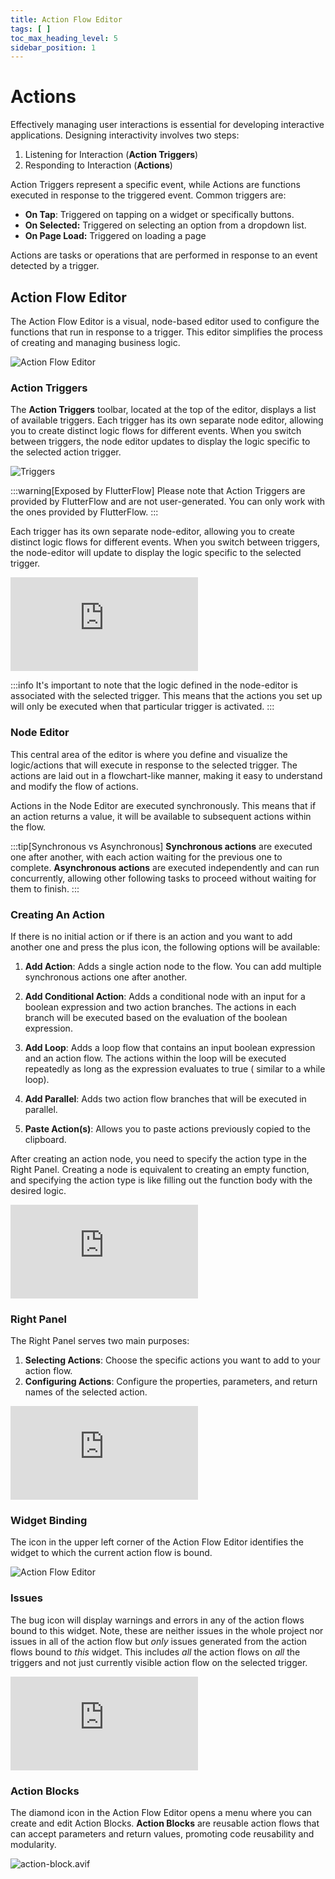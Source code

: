 ```yaml
---
title: Action Flow Editor
tags: [ ]
toc_max_heading_level: 5
sidebar_position: 1
---
```


# Actions

Effectively managing user interactions is essential for developing interactive applications.
Designing interactivity involves two steps:

1. Listening for Interaction (**Action Triggers**)
2. Responding to Interaction (**Actions**)

Action Triggers represent a specific event, while Actions are functions executed in response to the
triggered event. Common triggers are:

- **On Tap**: Triggered on tapping on a widget or specifically buttons.
- **On Selected:** Triggered on selecting an option from a dropdown list.
- **On Page Load:** Triggered on loading a page

Actions are tasks or operations that are performed in response to an event detected by a trigger.

## Action Flow Editor

The Action Flow Editor is a visual, node-based editor used to configure the functions that run in
response to a trigger. This editor simplifies the process of creating and managing business logic.

![Action Flow Editor](../../../../../static/img/action-flow-editor.avif)

### Action Triggers

The **Action Triggers** toolbar, located at the top of the editor, displays a list of available
triggers. Each trigger has its own separate node editor, allowing you to create distinct logic
flows for different events. When you switch between triggers, the node editor updates to display
the logic specific to the selected action trigger.

![Triggers](../../../../../static/img/action-flow-editor-triggers.avif)

:::warning[Exposed by FlutterFlow]
Please note that Action Triggers are provided by FlutterFlow and are not user-generated. You can
only work with the ones provided by FlutterFlow.
:::

Each trigger has its own separate node-editor, allowing you to create distinct logic flows for
different events. When you switch between triggers, the node-editor will update to display the logic
specific to the selected trigger.

<div className="arcade-container" style={{
    position: 'relative',
    paddingBottom: 'calc(55.670103092783506% + 41px)', // Preserves the original aspect ratio and padding
    height: 0,
    width: '100%'
}}>
    <iframe 
        src="https://demo.arcade.software/JvaQ229YQSXBXsNRdA3l?embed&show_copy_link=true"
        title="Switching Triggers"
        style={{
            position: 'absolute',
            top: 0,
            left: 0,
            width: '100%',
            height: '100%',
            colorScheme: 'light',
        }}
        frameborder="0"
        loading="lazy"
        webkitAllowFullScreen
        mozAllowFullScreen
        allowFullScreen
        allow="clipboard-write">
    </iframe>
</div>


:::info
It's important to note that the logic defined in the node-editor is associated with the selected
trigger. This means that the actions you set up will only be executed when that particular trigger
is activated.
:::

### Node Editor

This central area of the editor is where you define and visualize the logic/actions that will
execute in response to the selected trigger. The actions are laid out in a flowchart-like manner,
making it easy to understand and modify the flow of actions.

Actions in the Node Editor are executed synchronously. This means that if an action returns a value,
it will be available to subsequent actions within the flow.

:::tip[Synchronous vs Asynchronous]
**Synchronous actions** are executed one after another, with each action waiting for the previous
one to complete.
**Asynchronous actions** are executed independently and can run concurrently, allowing other
following tasks to proceed without waiting for them to finish.
:::

### Creating An Action

If there is no initial action or if there is an action and you want to add another one and press the
plus icon, the following options will be available:

1. **Add Action**: Adds a single action node to the flow. You can add multiple synchronous actions
   one after another.

2. **Add Conditional Action**: Adds a conditional node with an input for a boolean expression and
   two action branches. The actions in each branch will be executed based on the evaluation of the
   boolean expression.
3. **Add Loop**: Adds a loop flow that contains an input boolean expression and an action flow. The
   actions within the loop will be executed repeatedly as long as the expression evaluates to true (
   similar to a while loop).
4. **Add Parallel**: Adds two action flow branches that will be executed in parallel.
5. **Paste Action(s)**: Allows you to paste actions previously copied to the clipboard.

After creating an action node, you need to specify the action type in the Right Panel. Creating a
node is equivalent to creating an empty function, and specifying the action type is like filling out
the function body with the desired logic.

<div className="arcade-container" style={{
    position: 'relative',
    paddingBottom: 'calc(55.32786885245902% + 41px)', // Keeps the original aspect ratio and padding
    height: 0,
    width: '100%'
}}>
    <iframe 
        src="https://demo.arcade.software/AvnbHPyUl6FYbbnCAU8f?embed&show_copy_link=true"
        title="Create New Action"
        style={{
            position: 'absolute',
            top: 0,
            left: 0,
            width: '100%',
            height: '100%',
            colorScheme: 'light',
        }}
        frameborder="0"
        loading="lazy"
        webkitAllowFullScreen
        mozAllowFullScreen
        allowFullScreen
        allow="clipboard-write">
    </iframe>
</div>

### Right Panel

The Right Panel serves two main purposes:

1. **Selecting Actions**: Choose the specific actions you want to add to your action flow.
2. **Configuring Actions**: Configure the properties, parameters, and return names of the selected
   action.

<div className="arcade-container" style={{
    position: 'relative',
    paddingBottom: 'calc(55.441478439425055% + 41px)', // Maintains the aspect ratio and additional padding
    height: 0,
    width: '100%'
}}>
    <iframe 
        src="https://demo.arcade.software/nfgVsa6x5Rb2uCtw5oIJ?embed&show_copy_link=true"
        title="Arcade Flow (Fri May 10 2024)"
        style={{
            position: 'absolute',
            top: 0,
            left: 0,
            width: '100%',
            height: '100%',
            colorScheme: 'light',
        }}
        frameborder="0"
        loading="lazy"
        webkitAllowFullScreen
        mozAllowFullScreen
        allowFullScreen
        allow="clipboard-write">
    </iframe>
</div>

### Widget Binding

The icon in the upper left corner of the Action Flow Editor identifies the widget to which the
current action flow is bound.

![Action Flow Editor](../../../../../static/img/action-flow-editor-widget.avif)

### Issues

The bug icon will display warnings and errors in any of the action flows bound to this widget. Note,
these are neither issues in the whole project nor issues in all of the action flow but *only* issues
generated from the action flows bound to *this* widget. This includes *all* the action flows on
*all* the triggers and not just currently visible action flow on the selected trigger.

<div className="arcade-container" style={{
    position: 'relative',
    paddingBottom: 'calc(55.441478439425055% + 41px)', // Preserves the original aspect ratio and padding
    height: 0,
    width: '100%'
}}>
    <iframe 
        src="https://demo.arcade.software/RxkkYgCTWU2Zo2i7Tzuz?embed&show_copy_link=true"
        title="Issues"
        style={{
            position: 'absolute',
            top: 0,
            left: 0,
            width: '100%',
            height: '100%',
            colorScheme: 'light',
        }}
        frameborder="0"
        loading="lazy"
        webkitAllowFullScreen
        mozAllowFullScreen
        allowFullScreen
        allow="clipboard-write">
    </iframe>
</div>

### Action Blocks

The diamond icon in the Action Flow Editor opens a menu where you can create and edit Action Blocks.
**Action Blocks** are reusable action flows that can accept parameters and return values, promoting code
reusability and modularity.

![action-block.avif](../../../../../static/img/action-block.avif)
